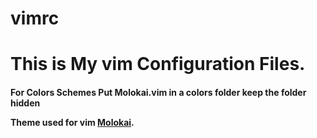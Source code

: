 # vimrc


<h1> This is My vim Configuration Files.

<h4>For Colors Schemes Put Molokai.vim in a colors folder keep the folder hidden


Theme used for vim [Molokai](https://github.com/tomasr/molokai).
